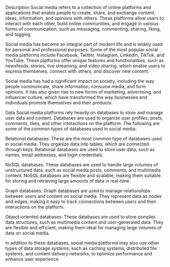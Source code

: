 Description
Social media refers to a collection of online platforms and applications that enable people to create, share, and exchange content, ideas, information, and opinions with others. These platforms allow users to interact with each other, build online communities, and engage in various forms of communication, such as messaging, commenting, sharing, liking, and tagging.

Social media has become an integral part of modern life and is widely used for personal and professional purposes. Some of the most popular social media platforms include Facebook, Twitter, Instagram, LinkedIn, TikTok, and YouTube. These platforms offer unique features and functionalities, such as newsfeeds, stories, live streaming, and video sharing, which enable users to express themselves, connect with others, and discover new content.

Social media has had a significant impact on society, including the way people communicate, share information, consume media, and form opinions. It has also given rise to new forms of marketing, advertising, and influencer culture, which have transformed the way businesses and individuals promote themselves and their products.

Data
Social media platforms rely heavily on databases to store and manage user data and content. Databases are used to organize user profiles, posts, comments, likes, and other interactions on the platform. The following are some of the common types of databases used in social media:

Relational databases: These are the most common type of databases used in social media. They organize data into tables, which are connected through keys. Relational databases are used to store user data, such as names, email addresses, and login credentials.

NoSQL databases: These databases are used to handle large volumes of unstructured data, such as social media posts, comments, and multimedia content. NoSQL databases are flexible and scalable, making them suitable for storing and retrieving large amounts of data in real-time.

Graph databases: Graph databases are used to manage relationships between users and content on social media. They represent data as nodes and edges, making it easy to track connections between users and their interactions on the platform.

Object-oriented databases: These databases are used to store complex data structures, such as multimedia content and user-generated data. They are flexible and efficient, making them ideal for managing large volumes of data on social media.

In addition to these databases, social media platforms may also use other types of data storage systems, such as caching systems, distributed file systems, and content delivery networks, to optimize performance and enhance user experience.

